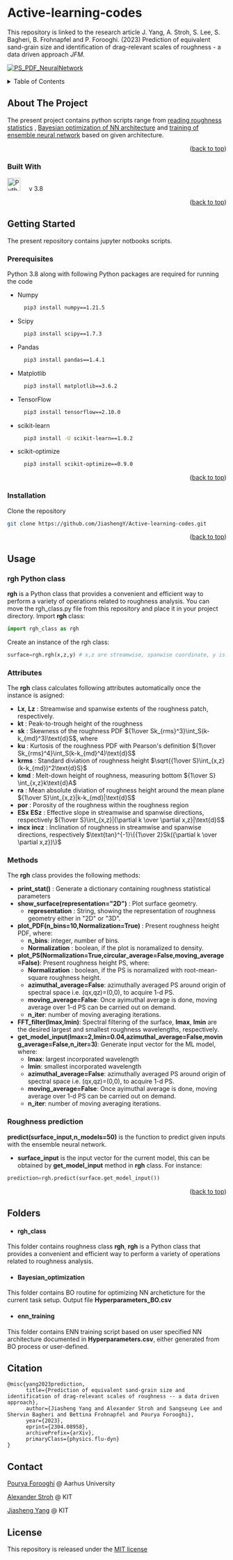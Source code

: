 <a name="readme-top"></a>

# Active-learning-codes
This repository is linked to the research article J. Yang, A. Stroh, S. Lee, S. Bagheri, B. Frohnapfel and P. Forooghi. (2023) Prediction of equivalent sand-grain size and identification of drag-relevant scales of roughness - a data driven approach <em>JFM</em>.

[![PS_PDF_NeuralNetwork](0_assets/NN.PNG)](https://arxiv.org/abs/2304.08958)

<!-- TABLE OF CONTENTS -->
<details>
  <summary>Table of Contents</summary>
  <ol>
    <li>
      <a href="#about-the-project">About The Project</a>
            <ul>
        <li><a href="#built-with">Built With</a></li>
      </ul>
    </li>
    <li>
      <a href="#getting-started">Getting Started</a>
      <ul>
        <li><a href="#prerequisites">Prerequisites</a></li>
        <li><a href="#installation">Installation</a></li>
      </ul>
    </li>
    <li><a href="#usage">Usage</a></li>
    <li><a href="#Folders">Folders</a></li>
    <li><a href="#citation">Citation</a></li>
    <li><a href="#contact">Contact</a></li>
    <li><a href="#license">License</a></li>
  </ol>
</details>

<!-- ABOUT THE PROJECT -->
## About The Project
The present project contains python scripts range from [reading roughness statistics](#rgh_category)
,  [Bayesian optimization of NN architecture](#Bayesian_optimization) and [training of ensemble neural network](#enn_training) based on given architecture.



<p align="right">(<a href="#readme-top">back to top</a>)</p>


### Built With

<img src="https://raw.githubusercontent.com/devicons/devicon/master/icons/python/python-original.svg" width="30" height="30" title="Python"/>  &nbsp; &nbsp; v 3.8

<p align="right">(<a href="#readme-top">back to top</a>)</p>



<!-- GETTING STARTED -->

## Getting Started
The present repository contains jupyter notbooks scripts.

### Prerequisites

Python 3.8 along with following Python packages are required for running the code

* Numpy
  ```bash
    pip3 install numpy==1.21.5
  ```
* Scipy
  ```bash
    pip3 install scipy==1.7.3
  ```

* Pandas
  ```bash
    pip3 install pandas==1.4.1
  ```

* Matplotlib
  ```bash
    pip3 install matplotlib==3.6.2
  ```

* TensorFlow
  ```bash
    pip3 install tensorflow==2.10.0
  ```

* scikit-learn
  ```bash
    pip3 install -U scikit-learn==1.0.2
  ```
* scikit-optimize
  ```bash
    pip3 install scikit-optimize==0.9.0
  ```

<p align="right">(<a href="#readme-top">back to top</a>)</p>

### Installation

Clone the repository
   ```sh
   git clone https://github.com/JiashengY/Active-learning-codes.git
  ```

<p align="right">(<a href="#readme-top">back to top</a>)</p>

<!-- USAGE EXAMPLES -->
## Usage
### rgh Python class
**rgh** is a Python class that provides a convenient and efficient way to perform a variety of operations related to roughness analysis.
You can move the rgh_class.py file from this repository and place it in your project directory. Import **rgh** class:
```python 
import rgh_class as rgh
```
Create an instance of the rgh class:
```python 
surface=rgh.rgh(x,z,y) # x,z are streamwise, spanwise coordinate, y is 2-D roughness map
```
### Attributes
The **rgh** class calculates following attributes automatically once the instance is asigned:
* **Lx**, **Lz** : Streamwise and spanwise extents of the roughness patch, respectively.
* **kt** : Peak-to-trough height of the roughness
* **sk** : Skewness of the roughness PDF ${1\over Sk_{rms}^3}\int_S(k-k_{md}^3)\text{d}S$, where 
* **ku** : Kurtosis of the roughness PDF with Pearson's definition ${1\over Sk_{rms}^4}\int_S(k-k_{md}^4)\text{d}S$
* **krms** : Standard diviation of roughness height $\sqrt{{1\over S}\int_{x,z}(k-k_{md})^2\text{d}S}$
* **kmd** : Melt-down height of roughness, measuring bottom ${1\over S} \int_{x,z}k\text{d}A$
* **ra** : Mean absolute diviation of roughness height around the mean plane ${1\over S}\int_{x,z}|k-k_{md}|\text{d}S$
* **por** : Porosity of the roughness within the roughness region
* **ESx** **ESz** : Effective slope in streamwise and spanwise directions, respectively ${1\over S}\int_{x,z}|{\partial k \over \partial x,z}|\text{d}S$
* **incx** **incz** : Inclination of roughness in streamwise and spanwise directions, respectively $\text{tan}^{-1}\{{1\over 2}Sk({\partial k \over \partial x,z})\}$
### Methods
The **rgh** class provides the following methods:
* **print_stat()** : Generate a dictionary containing roughness statistical parameters
* **show_surface(representation="2D")** : Plot surface geometry.
  * **representation** : String, showing the representation of roughness geometry either in "2D" or "3D".
* **plot_PDF(n_bins=10,Normalization=True)** : Present roughness height PDF, where:
  * **n_bins**: integer, number of bins. 
  * **Normalization** : boolean, if the plot is noramalized to density.
* **plot_PS(Normalization=True,circular_average=False,moving_average=False)**: Present roughness height PS, where:
  * **Normalization** : boolean, if the PS is noramalized with root-mean-square roughness height. 
  * **azimuthal_average=False**: azimuthally averaged PS around origin of spectral space i.e. (qx,qz)=(0,0), to acquire 1-d PS. 
  * **moving_average=False**: Once ayimuthal average is done, moving average over 1-d PS can be carried out on demand. 
  * **n_iter**: number of moving averaging iterations.
* **FFT_filter(lmax,lmin)**: Spectral filtering of the surface, **lmax**, **lmin** are the desired largest and smallest roughness wavelengths, respectively.
* **get_model_input(lmax=2,lmin=0.04,azimuthal_average=False,moving_average=False,n_iter=3)**: Generate input vector for the ML model, where:
  * **lmax**: largest incorporated wavelength
  * **lmin**: smallest incorporated wavelength
  * **azimuthal_average=False**: azimuthally averaged PS around origin of spectral space i.e. (qx,qz)=(0,0), to acquire 1-d PS. 
  * **moving_average=False**: Once ayimuthal average is done, moving average over 1-d PS can be carried out on demand. 
  * **n_iter**: number of moving averaging iterations.

### Roughness prediction
**predict(surface_input,n_models=50)** is the function to predict given inputs with the ensemble neural network.
* **surface_input** is the input vector for the current model, this can be obtained by **get_model_input** method in **rgh** class. For instance:

```python
prediction=rgh.predict(surface.get_model_input())
```

<p align="right">(<a href="#readme-top">back to top</a>)</p>

<!-- Folders -->
## Folders

* #### rgh_class 
This folder contains roughness class **rgh**, **rgh** is a Python class that provides a convenient and efficient way to perform a variety of operations related to roughness analysis.
* #### Bayesian_optimization
This folder contains BO routine for optimizing NN archeticture for the current task setup. Output file <strong>Hyperparameters_BO.csv</strong>
* #### enn_training
This folder contains ENN training script based on  user specified NN architecture documented in <strong>Hyperparameters.csv</strong>, either generated from BO process or user-defined.


<!-- ciation-->
## Citation

```
@misc{yang2023prediction,
      title={Prediction of equivalent sand-grain size and identification of drag-relevant scales of roughness -- a data driven approach}, 
      author={Jiasheng Yang and Alexander Stroh and Sangseung Lee and Shervin Bagheri and Bettina Frohnapfel and Pourya Forooghi},
      year={2023},
      eprint={2304.08958},
      archivePrefix={arXiv},
      primaryClass={physics.flu-dyn}
}
```

<!-- contact -->
## Contact
[Pourya Forooghi](https://pure.au.dk/portal/en/persons/pourya-forooghi(22c2cfbf-081f-4494-b545-45ef29ae5d0f).html) @ Aarhus University

[Alexander Stroh](https://www.istm.kit.edu/558_522.php) @ KIT

[Jiasheng Yang](https://www.istm.kit.edu/558_1459.php) @ KIT
<!-- license -->
## License

This repository is released under the [MIT license](https://choosealicense.com/licenses/mit/)



